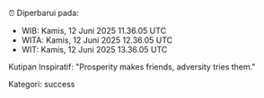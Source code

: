 ⏰ Diperbarui pada:
- WIB: Kamis, 12 Juni 2025 11.36.05 UTC
- WITA: Kamis, 12 Juni 2025 12.36.05 UTC
- WIT: Kamis, 12 Juni 2025 13.36.05 UTC

Kutipan Inspiratif:
"Prosperity makes friends, adversity tries them."


Kategori: success

